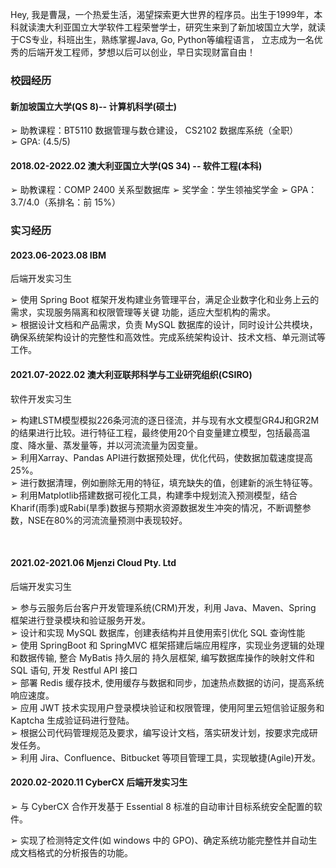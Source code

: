 Hey, 我是曹晟，一个热爱生活，渴望探索更大世界的程序员。出生于1999年，本科就读澳大利亚国立大学软件工程荣誉学士，研究生来到了新加坡国立大学，就读于CS专业，科班出生，熟练掌握Java, Go, Python等编程语言， 立志成为一名优秀的后端开发工程师，梦想以后可以创业，早日实现财富自由！


### 校园经历

####  新加坡国立大学(QS 8)-- 计算机科学(硕士)
➢ 助教课程：BT5110 数据管理与数仓建设， CS2102 数据库系统（全职）<br/>
➢ GPA: (4.5/5)

#### 2018.02-2022.02 澳大利亚国立大学(QS 34) -- 软件工程(本科)
➢ 助教课程：COMP 2400 关系型数据库
➢ 奖学金：学生领袖奖学金
➢ GPA： 3.7/4.0（系排名：前 15%）



### 实习经历

#### 2023.06-2023.08 IBM 

后端开发实习生 

➢ 使用 Spring Boot 框架开发构建业务管理平台，满足企业数字化和业务上云的需求，实现服务隔离和权限管理等关键
功能，适应大型机构的需求。<br/>
➢ 根据设计文档和产品需求，负责 MySQL 数据库的设计，同时设计公共模块，确保系统架构设计的完整性和高效性。完成系统架构设计、技术文档、单元测试等工作。
<br/>

#### 2021.07-2022.02 澳大利亚联邦科学与工业研究组织(CSIRO) 

软件开发实习生 

➢ 构建LSTM模型模拟226条河流的逐日径流，并与现有水文模型GR4J和GR2M的结果进行比较。进行特征工程，最终使用20个自变量建立模型，包括最高温度、降水量、蒸发量等，并以河流流量为因变量。 <br/>
➢ 利用Xarray、Pandas API进行数据预处理，优化代码，使数据加载速度提高25%。<br/>
➢ 进行数据清理，例如删除无用的特征，填充缺失的值，创建新的派生特征等。<br/>
➢ 利用Matplotlib搭建数据可视化工具，构建季中规划流入预测模型，结合Kharif(雨季)或Rabi(旱季)数据与预期水资源数据发生冲突的情况，不断调整参数，NSE在80%的河流流量预测中表现较好。

<br/>


#### 2021.02-2021.06 Mjenzi Cloud Pty. Ltd 

后端开发实习生

➢ 参与云服务后台客户开发管理系统(CRM)开发，利用 Java、Maven、Spring 框架进行登录模块和验证服务开发。<br/>
➢ 设计和实现 MySQL 数据库，创建表结构并且使用索引优化 SQL 查询性能 <br/>
➢ 使用 SpringBoot 和 SpringMVC 框架搭建后端应用程序，实现业务逻辑的处理和数据传输, 整合 MyBatis 持久层的 持久层框架, 编写数据库操作的映射文件和 SQL 语句, 开发 Restful API 接口<br/>
➢ 部署 Redis 缓存技术, 使用缓存与数据和同步，加速热点数据的访问，提高系统响应速度。 <br/>
➢ 应用 JWT 技术实现用户登录模块验证和权限管理，使用阿里云短信验证服务和 Kaptcha 生成验证码进行登陆。<br/>
➢ 根据公司代码管理规范及要求，编写设计文档，落实研发计划，按要求完成研发任务。<br/>
➢ 利用 Jira、Confluence、Bitbucket 等项目管理工具，实现敏捷(Agile)开发。
<br/>


#### 2020.02-2020.11 CyberCX 后端开发实习生 
➢ 与 CyberCX 合作开发基于 Essential 8 标准的自动审计目标系统安全配置的软件。

➢ 实现了检测特定文件(如 windows 中的 GPO)、确定系统功能完整性并自动生成文档格式的分析报告的功能。
<br/>


                          

